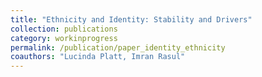 ```yaml
---
title: "Ethnicity and Identity: Stability and Drivers"
collection: publications
category: workinprogress
permalink: /publication/paper_identity_ethnicity
coauthors: "Lucinda Platt, Imran Rasul"
---
```


